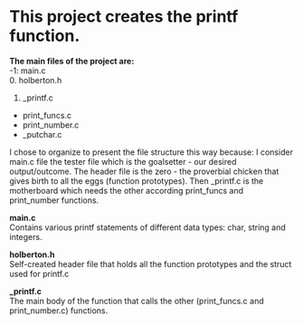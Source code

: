 # This project creates the printf function.
**The main files of the project are:**<br>
-1: main.c<br>
0. holberton.h<br>
1. _printf.c<br>
  * print_funcs.c
  * print_number.c
  * _putchar.c

  I chose to organize to present the file structure this way
  because: I consider main.c file the tester file which is the goalsetter -
  our desired output/outcome. The header file is the zero - the proverbial
  chicken that gives birth to all the eggs (function prototypes). Then
  _printf.c is the motherboard which needs the other according print_funcs
  and print_number functions.

**main.c**<br>
Contains various printf statements of different data types: char, string and integers.

**holberton.h**<br>
Self-created header file that holds all the function prototypes and the struct used for printf.c

**_printf.c**<br>
The main body of the function that calls the other (print_funcs.c and print_number.c) functions.
